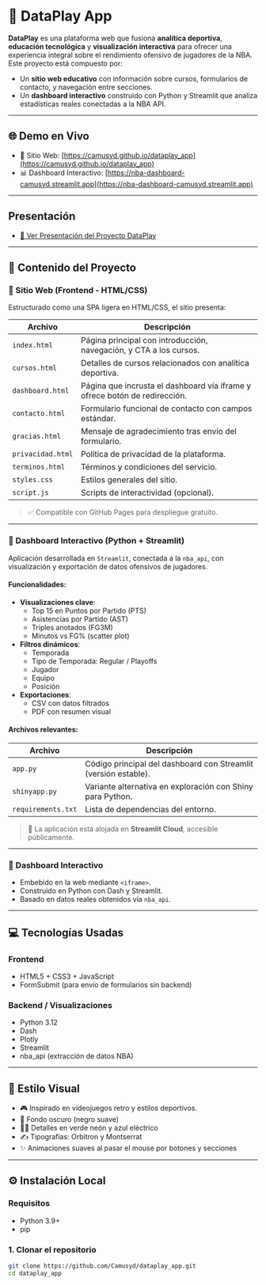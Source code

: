 # 🏀 DataPlay App

**DataPlay** es una plataforma web que fusiona **analítica deportiva**, **educación tecnológica** y **visualización interactiva** para ofrecer una experiencia integral sobre el rendimiento ofensivo de jugadores de la NBA. Este proyecto está compuesto por:

- Un **sitio web educativo** con información sobre cursos, formularios de contacto, y navegación entre secciones.
- Un **dashboard interactivo** construido con Python y Streamlit que analiza estadísticas reales conectadas a la NBA API.

---

## 🌐 Demo en Vivo

- 🔗 Sitio Web: [https://camusyd.github.io/dataplay_app](https://camusyd.github.io/dataplay_app)
- 📊 Dashboard Interactivo: [https://nba-dashboard-camusyd.streamlit.app](https://nba-dashboard-camusyd.streamlit.app)

---
## Presentación
- [📄 Ver Presentación del Proyecto DataPlay](https://gamma.app/docs/DATAPLAY-0newtwadjyzyy1s?mode=present#card-94a47r8cpdteksk)

---

## 🧱 Contenido del Proyecto

### 🔹 Sitio Web (Frontend - HTML/CSS)

Estructurado como una SPA ligera en HTML/CSS, el sitio presenta:

| Archivo             | Descripción |
|---------------------|-------------|
| `index.html`        | Página principal con introducción, navegación, y CTA a los cursos. |
| `cursos.html`       | Detalles de cursos relacionados con analítica deportiva. |
| `dashboard.html`    | Página que incrusta el dashboard vía iframe y ofrece botón de redirección. |
| `contacto.html`     | Formulario funcional de contacto con campos estándar. |
| `gracias.html`      | Mensaje de agradecimiento tras envío del formulario. |
| `privacidad.html`   | Política de privacidad de la plataforma. |
| `terminos.html`     | Términos y condiciones del servicio. |
| `styles.css`        | Estilos generales del sitio. |
| `script.js`         | Scripts de interactividad (opcional). |

> ✅ Compatible con GitHub Pages para despliegue gratuito.

---

### 🔹 Dashboard Interactivo (Python + Streamlit)

Aplicación desarrollada en `Streamlit`, conectada a la `nba_api`, con visualización y exportación de datos ofensivos de jugadores.

#### Funcionalidades:

- **Visualizaciones clave**:
  - Top 15 en Puntos por Partido (PTS)
  - Asistencias por Partido (AST)
  - Triples anotados (FG3M)
  - Minutos vs FG% (scatter plot)
- **Filtros dinámicos**:
  - Temporada
  - Tipo de Temporada: Regular / Playoffs
  - Jugador
  - Equipo
  - Posición
- **Exportaciones**:
  - CSV con datos filtrados
  - PDF con resumen visual

#### Archivos relevantes:

| Archivo           | Descripción |
|-------------------|-------------|
| `app.py`          | Código principal del dashboard con Streamlit (versión estable). |
| `shinyapp.py`     | Variante alternativa en exploración con Shiny para Python. |
| `requirements.txt`| Lista de dependencias del entorno. |

> 📎 La aplicación está alojada en **Streamlit Cloud**, accesible públicamente.

---

### 🔹 Dashboard Interactivo
- Embebido en la web mediante `<iframe>`.
- Construido en Python con Dash y Streamlit.
- Basado en datos reales obtenidos vía `nba_api`.

---

## 💻 Tecnologías Usadas

### Frontend
- HTML5 + CSS3 + JavaScript
- FormSubmit (para envío de formularios sin backend)

### Backend / Visualizaciones
- Python 3.12
- Dash
- Plotly
- Streamlit
- nba_api (extracción de datos NBA)

---

## 🎨 Estilo Visual

- 🎮 Inspirado en videojuegos retro y estilos deportivos.
- 🖤 Fondo oscuro (negro suave)
- 💚💙 Detalles en verde neón y azul eléctrico
- ✍️ Tipografías: Orbitron y Montserrat
- ✨ Animaciones suaves al pasar el mouse por botones y secciones

---


## ⚙️ Instalación Local

### Requisitos
- Python 3.9+
- pip

### 1. Clonar el repositorio

```bash
git clone https://github.com/Camusyd/dataplay_app.git
cd dataplay_app


